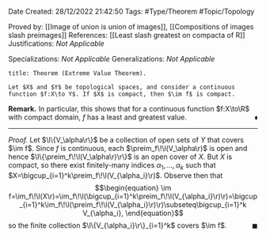<div class="topSpace"></div>

Date Created: 28/12/2022 21:42:50
Tags: #Type/Theorem #Topic/Topology

Proved by: [[Image of union is union of images]], [[Compositions of images slash preimages]]
References: [[Least slash greatest on compacta of R]]
Justifications: _Not Applicable_

Specializations: _Not Applicable_
Generalizations: _Not Applicable_

``` ad-Theorem
title: Theorem (Extreme Value Theorem).

Let $X$ and $Y$ be topological spaces, and consider a continuous function $f:X\to Y$. If $X$ is compact, then $\im f$ is compact.

```

**Remark.** In particular, this shows that for a continuous function $f:X\to\R$ with compact domain, $f$ has a least and greatest value.<span style="float:right;">$\blacklozenge$</span>

---

<i>Proof.</i> Let $\l\{V_\alpha\r\}$ be a collection of open sets of $Y$ that covers $\im f$. Since $f$ is continuous, each $\preim_f\!\l(V_\alpha\r)$ is open and hence $\l\{\preim_f\!\l(V_\alpha\r)\r\}$ is an open cover of $X$. But $X$ is compact, so there exist finitely-many indices $\alpha_1,\dots,\alpha_k$ such that $X=\bigcup_{i=1}^k\preim_f\!\l(V_{\alpha_i}\r)$. Observe then that
$$\begin{equation}
    \im f=\im_f\!\l(X\r)=\im_f\!\l(\bigcup_{i=1}^k\preim_f\!\l(V_{\alpha_i}\r)\r)=\bigcup_{i=1}^k\im_f\!\l(\preim_f\!\l(V_{\alpha_i}\r)\r)\subseteq\bigcup_{i=1}^k V_{\alpha_i},
\end{equation}$$
so the finite collection $\l\{V_{\alpha_i}\r\}_{i=1}^k$ covers $\im f$.<span style="float:right;">$\blacksquare$</span>
